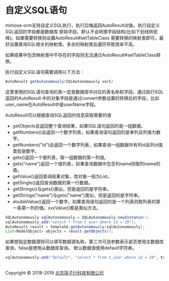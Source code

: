 # 自定义SQL语句

mimosa-orm支持自定义SQL执行，执行后悔返回AutoResult对象。执行自定义SQL返回的字段都是数据库
原始字段，默认不会转换字段结构(比如下划线转驼峰)。如果需要转换则设置AutoResult#setTableClass
需要转换的映射类即可，最好设置查询SQL相关的映射类，多余的映射类会遍历导致效率不高。

如果结果中包含映射类中不存在的字段则无法通过AutoResult#setTableClass转换。

执行自定义SQL语句需要调用以下方法：

```java
AutoResult getAutonomously(SQLAutonomously var1)
```

这里使用的SQL语句查询的表一定是数据库中对应的表名称和字段，通过执行SQL返回的AutoResult
中的对象字段是通过convert参数设置的转换后的字段，比如user_name在AutoResult中是userName字段。

AutoResult可以根据查询SQL返回的信息获取需要的值

* getObjects会返回整个查询结果，如果SQL语句返回的是一组数据。
* getNumbers()会返回一个数字列表，如果查询语句返回的是单列且列值为数字。
* getNumbers("id")会返回一个数字列表，如果查询一组数据中有列id且列id值类型是数字。
* gets()返回一个值列表，取一组数据的第一列值。
* gets("name")返回一个值列表，如果查询数据中包含列name则取列name的值。
* getValue()返回查询结果对象，改对象一般为List<ModelObject>。
* getSingle()返回查询数据的第一行数据。
* getStrings()与gets()类似，但是返回的是字符串。
* getStrings("name")与gets("name")类似，但是返回的是字符串。
* doubleValue()返回一个数字，如果查询语句返回的是一个列表则取列表的第一条第一列的值。xxxValue()都是类似方法。


```java
SQLAutonomously sqlAutonomously = SQLAutonomously.newInstance();
sqlAutonomously.add("select * from t_user where id = 20");
AutoResult result = template.getAutonomously(sqlAutonomously);
List<ModelObject> objects = result.getObjects();
```

如果想指定数据源则可以填写数据源名称，第三次可选参数表示是否使用主数据库查询，false是使用从数据库查询。
默认数据源使用default字符串。

```java
sqlAutonomously.add("default", "select * from t_user where id = 20", true);
```


## 
Copyright © 2018-2019 [北京简子行科技有限公司](https://www.jianzixing.com.cn)
